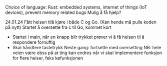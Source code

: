 Choice of language:
Rust: embedded systems, internet of things (IoT devices), prevent memory related bugs
    Mulig å få hjelp?


24.01.24
Fått heisen tilå kjøre i både C og Go. (Kan hende må pulle koden på nytt)
Startet å oversette fra c til Go, kommet kort
- Startet i main, når en knapp blir trykket prøver vi å få heisen til å respondere fornuftig
- Skal håndtere tastetrykk
Neste gang: fortsette med oversetting
NB: hele veien være obss på at ting kan endres når vi skal implementere funksjon for flere heiser, feks køfunksjonen


    
